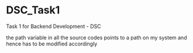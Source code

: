 # DSC_Task1
Task 1 for Backend Development - DSC

the path variable in all the source codes points to a path on my system and hence has to be modified accordingly
